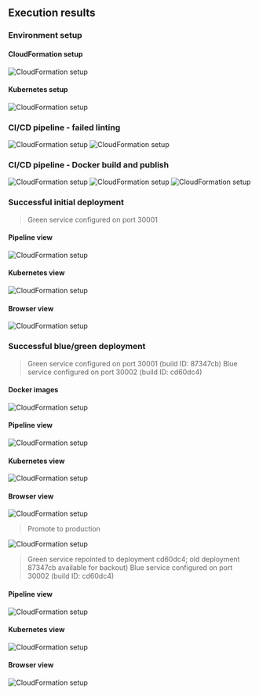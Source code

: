 ## Execution results

### Environment setup

#### CloudFormation setup

![CloudFormation setup](screenshots/01-cloudformation.png)

#### Kubernetes setup

![CloudFormation setup](screenshots/02-kubernetes-setup.png)

### CI/CD pipeline - failed linting

![CloudFormation setup](screenshots/03-broken-dockerfile-lint-status.png)
![CloudFormation setup](screenshots/04-broken-dockerfile-lint-detail.png)

### CI/CD pipeline - Docker build and publish

![CloudFormation setup](screenshots/05-docker-build.png)
![CloudFormation setup](screenshots/06-docker-publish.png)
![CloudFormation setup](screenshots/07-docker-image-for-initial-deployment.png)

### Successful initial deployment

> Green service configured on port 30001

#### Pipeline view
![CloudFormation setup](screenshots/08-successful-initial-deployment.png)
#### Kubernetes view
![CloudFormation setup](screenshots/09-successful-initial-kubernetes-view.png)
#### Browser view
![CloudFormation setup](screenshots/10-successful-initial-green-service.png)

### Successful blue/green deployment

> Green service configured on port 30001 (build ID: 87347cb)
> Blue service configured on port 30002 (build ID: cd60dc4)

#### Docker images
![CloudFormation setup](screenshots/11-docker-image-for-blue-green-deployment.png)
#### Pipeline view
![CloudFormation setup](screenshots/12-blue-green-before-promotion-pipeline.png)
#### Kubernetes view
![CloudFormation setup](screenshots/13-blue-green-before-promotion-kubernetes.png)
#### Browser view
![CloudFormation setup](screenshots/14-blue-green-before-promotion-browsers.png)

> Promote to production

![CloudFormation setup](screenshots/15-blue-green-promotion-approval.png)

> Green service repointed to deployment cd60dc4; old deployment 87347cb available for backout)
> Blue service configured on port 30002 (build ID: cd60dc4)

#### Pipeline view
![CloudFormation setup](screenshots/16-blue-green-after-promotion-pipeline.png)
#### Kubernetes view
![CloudFormation setup](screenshots/17-blue-green-after-promotion-kubernetes.png)
#### Browser view
![CloudFormation setup](screenshots/18-blue-green-after-promotion-browsers.png)
